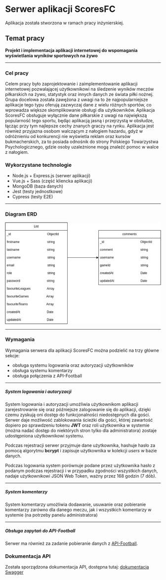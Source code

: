 # Serwer aplikacji ScoresFC

Aplikacja została stworzona w ramach pracy inżynierskiej.

## Temat pracy

**Projekt i implementacja aplikacji internetowej do wspomagania wyświetlania wyników sportowych na żywo**

---

### Cel pracy

Celem pracy było zaprojektowanie i zaimplementowanie aplikacji internetowej pozwalającej użytkownikowi na śledzenie wyników meczów piłkarskich na żywo, statystyk oraz innych danych ze świata piłki nożnej. Grupa docelowa została zawężona z uwagi na to że najpopularniejsze aplikacje tego typu oferują zazwyczaj dane z wielu różnych sportów, co wprowadza większe skomplikowanie obsługi dla użytkowników. Aplikacja ScoresFC obsługuje wyłącznie dane piłkarskie z uwagi na największą popularność tego sportu, będąc aplikacją jasną i przejrzystą w obsłudze, łącząc przy tym najlepsze cechy znanych graczy na rynku. Aplikacja jest również przyjazna osobom walczącym z nałogiem hazardu, gdyż w odróżnieniu od konkurencji nie wyświetla reklam oraz kursów bukmacherskich, za to posiada odnośnik do strony Polskiego Towarzystwa Psychologicznego, gdzie osoby uzależnione mogą znaleźć pomoc w walce z nałogiem.

### Wykorzystane technologie

- Node.js + Express.js (serwer aplikacji)
- Vue.js + Sass (część kliencka aplikacji)
- MongoDB (baza danych)
- Jest (testy jednostkowe)
- Cypress (testy E2E)

---

### Diagram ERD

![ERD Diagram](./server/src/assets/ERD.png)

---

### Wymagania

Wymagania serwera dla aplikacji ScoresFC można podzielić na trzy główne sekcje:

- obsługa systemu logowania oraz autoryzacji użytkowników
- obsługa systemu komentarzy
- obsługa połączenia z API-Football

---

##### System logowania i autoryzacji

System logowania i autoryzacji umożliwia użytkownikom aplikacji zarejestrowanie się oraz późniejsze zalogowanie się do aplikacji, dzięki czemu zyskują oni dostęp do funkcjonalności niedostępnych dla gości. Serwer daje możliwość zablokowania ścieżki dla gości, której zawartość dopiero po sprawdzeniu tokenu **JWT** oraz roli użytkownika w systemie (można nadać dostęp do niektórych stron tylko dla administratora) zostaje udostępniona użytkownikowi systemu.

Podczas rejestracji serwer przyjmuje dane użytkownika, hashuje hasło za pomocą algorytmu **bcrypt** i zapisuje użytkownika w kolekcji _users_ w bazie danych.

Podczas logowania system porównuje podane przez użytkownika hasło z podanym podczas rejestracji i w przypadku zgodności wszystkich danych, nadaje użytkownikowi JSON Web Token, ważny przez 168 godzin (7 dób).

---

##### System komentarzy

System komentarzy umożliwia dodawanie, usuwanie oraz pobieranie komentarzy zarówno dla danego meczu, jak i wszystkich komentarzy w systemie (na potrzeby panelu administratora)

---

##### Obsługa zapytań do API-Football

Serwer ma również za zadanie pobieranie danych z [API-Football](https://www.api-football.com/).

### Dokumentacja API

Została sporządzona dokumentacja API, dostępna tutaj: [dokumentacja Swagger](https://app.swaggerhub.com/apis-docs/WojciechSutkowski/ScoresFC/1.0.0)
